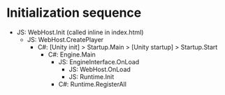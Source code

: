 # Initialization sequence
- JS: WebHost.Init (called inline in index.html)
  - JS: WebHost.CreatePlayer
    - C#: [Unity init] > Startup.Main > [Unity startup] > Startup.Start
      - C#: Engine.Main
        - JS: EngineInterface.OnLoad
          - JS: WebHost.OnLoad
          - JS: Runtime.Init
        - C#: Runtime.RegisterAll
